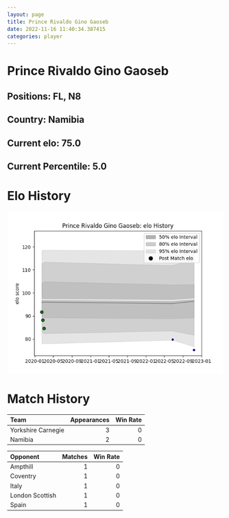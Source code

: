 ```yaml
---  
layout: page  
title: Prince Rivaldo Gino Gaoseb  
date: 2022-11-16 11:40:34.387415  
categories: player  
---
```

# Prince Rivaldo Gino Gaoseb

## Positions: FL, N8

## Country: Namibia

## Current elo: 75.0

## Current Percentile: 5.0

# Elo History


![elo history](history_PrinceRivaldoGinoGaoseb.png)
# Match History


| Team               |   Appearances |   Win Rate |
|:-------------------|--------------:|-----------:|
| Yorkshire Carnegie |             3 |          0 |
| Namibia            |             2 |          0 |

| Opponent        |   Matches |   Win Rate |
|:----------------|----------:|-----------:|
| Ampthill        |         1 |          0 |
| Coventry        |         1 |          0 |
| Italy           |         1 |          0 |
| London Scottish |         1 |          0 |
| Spain           |         1 |          0 |